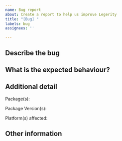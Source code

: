 ```yaml
---
name: Bug report
about: Create a report to help us improve Legerity
title: "[Bug] "
labels: bug
assignees: ''

---
```


## Describe the bug
<!-- Please describe below the details of the issue and steps taken to reproduce -->

## What is the expected behaviour?
<!-- Please describe below the expected behaviour -->

## Additional detail

Package(s): 

Package Version(s): 

Platform(s) affected: 

## Other information
<!-- Please provide any additional information, links, screenshots, or projects with reproduced issues below if applicable -->
